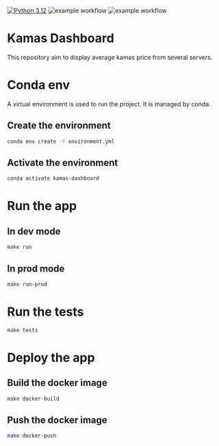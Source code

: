 [![Python 3.12](https://img.shields.io/badge/python-3.12-blue.svg)](https://www.python.org/downloads/release/python-360/)
![example workflow](https://github.com/clementraoulastek/kamas_dashboard/actions/workflows/dev-continuous-integration.yml/badge.svg)
![example workflow](https://github.com/clementraoulastek/kamas_dashboard/actions/workflows/publish-ghcr.yaml/badge.svg)

# Kamas Dashboard

This repository aim to display average kamas price from several servers.

# Conda env

A virtual environment is used to run the project. It is managed by conda.

## Create the environment

```bash
conda env create -f environment.yml
```

## Activate the environment

```bash
conda activate kamas-dashboard
```

# Run the app 

## In dev mode
```bash
make run
```

## In prod mode

```bash
make run-prod
```

# Run the tests

```bash
make tests
```

# Deploy the app

## Build the docker image

```bash
make docker-build
```

## Push the docker image

```bash
make docker-push
```




